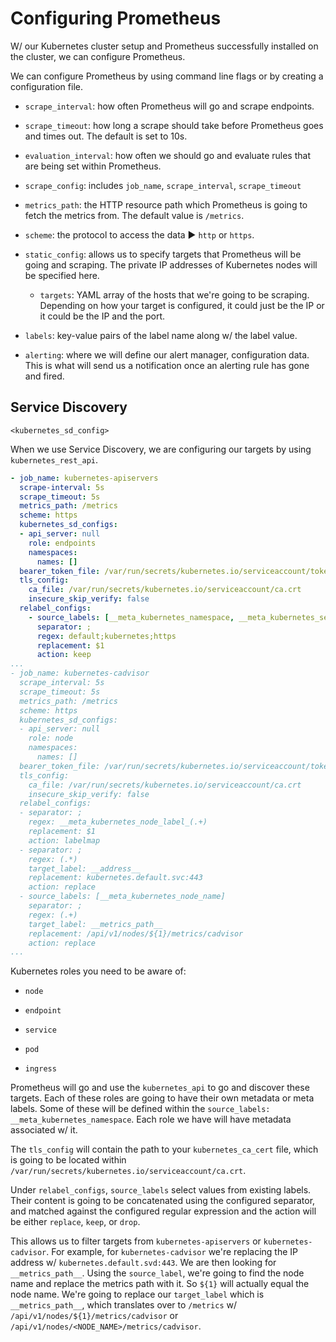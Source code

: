 # Configuring Prometheus

W/ our Kubernetes cluster setup and Prometheus successfully installed on the cluster, we can configure Prometheus.

We can configure Prometheus by using command line flags or by creating a configuration file.

* `scrape_interval`: how often Prometheus will go and scrape endpoints.

* `scrape_timeout`: how long a scrape should take before Prometheus goes and times out. The default is set to 10s.

* `evaluation_interval`: how often we should go and evaluate rules that are being set within Prometheus.

* `scrape_config`: includes `job_name`, `scrape_interval`, `scrape_timeout`

* `metrics_path`: the HTTP resource path which Prometheus is going to fetch the metrics from. The default value is `/metrics`.

* `scheme`: the protocol to access the data ▶︎ `http` or `https`.

* `static_config`: allows us to specify targets that Prometheus will be going and scraping. The private IP addresses of Kubernetes nodes will be specified here.

    * `targets`: YAML array of the hosts that we're going to be scraping. Depending on how your target is configured, it could just be the IP or it could be the IP and the port.

* `labels`: key-value pairs of the label name along w/ the label value.

* `alerting`: where we will define our alert manager, configuration data. This is what will send us a notification once an alerting rule has gone and fired.

## Service Discovery

`<kubernetes_sd_config>`

When we use Service Discovery, we are configuring our targets by using `kubernetes_rest_api`.

```yaml
- job_name: kubernetes-apiservers
  scrape-interval: 5s
  scrape_timeout: 5s
  metrics_path: /metrics
  scheme: https
  kubernetes_sd_configs:
  - api_server: null
    role: endpoints
    namespaces:
      names: []
  bearer_token_file: /var/run/secrets/kubernetes.io/serviceaccount/token
  tls_config:
    ca_file: /var/run/secrets/kubernetes.io/serviceaccount/ca.crt
    insecure_skip_verify: false
  relabel_configs:
    - source_labels: [__meta_kubernetes_namespace, __meta_kubernetes_service_name, __meta_kubernetes_endpoint_name]
      separator: ;
      regex: default;kubernetes;https
      replacement: $1
      action: keep
...
- job_name: kubernetes-cadvisor
  scrape_interval: 5s
  scrape_timeout: 5s
  metrics_path: /metrics
  scheme: https
  kubernetes_sd_configs:
  - api_server: null
    role: node
    namespaces:
      names: []
  bearer_token_file: /var/run/secrets/kubernetes.io/serviceaccount/token
  tls_config:
    ca_file: /var/run/secrets/kubernetes.io/serviceaccount/ca.crt
    insecure_skip_verify: false
  relabel_configs:
  - separator: ;
    regex: __meta_kubernetes_node_label_(.+)
    replacement: $1
    action: labelmap
  - separator: ;
    regex: (.*)
    target_label: __address__
    replacement: kubernetes.default.svc:443
    action: replace
  - source_labels: [__meta_kubernetes_node_name]
    separator: ;
    regex: (.+)
    target_label: __metrics_path__
    replacement: /api/v1/nodes/${1}/metrics/cadvisor
    action: replace
...
```

Kubernetes roles you need to be aware of:

* `node`

* `endpoint`

* `service`

* `pod`

* `ingress`

Prometheus will go and use the `kubernetes_api` to go and discover these targets. Each of these roles are going to have their own metadata or meta labels. Some of these will be defined within the `source_labels: __meta_kubernetes_namespace`. Each role we have will have metadata associated w/ it.

The `tls_config` will contain the path to your `kubernetes_ca_cert` file, which is going to be located within `/var/run/secrets/kubernetes.io/serviceaccount/ca.crt`.

Under `relabel_configs`, `source_labels` select values from existing labels. Their content is going to be concatenated using the configured separator, and matched against the configured regular expression and the action will be either `replace`, `keep`, or `drop`.

This allows us to filter targets from `kubernetes-apiservers` or `kubernetes-cadvisor`. For example, for `kubernetes-cadvisor` we're replacing the IP address w/ `kubernetes.default.svd:443`. We are then looking for `__metrics_path__`. Using the `source_label`, we're going to find the node name and replace the metrics path with it. So `${1}` will actually equal the node name. We're going to replace our `target_label` which is `__metrics_path__`, which translates over to `/metrics` w/ `/api/v1/nodes/${1}/metrics/cadvisor` or `/api/v1/nodes/<NODE_NAME>/metrics/cadvisor`.
